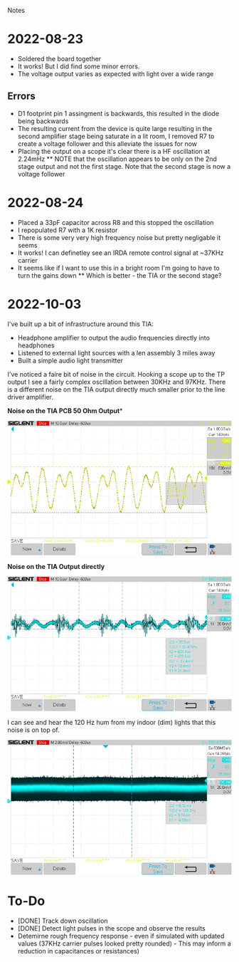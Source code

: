 Notes

# 2022-08-23

* Soldered the board together
* It works! But I did find some minor errors.
* The voltage output varies as expected with light over a wide range

## Errors
* D1 footprint pin 1 assingment is backwards, this resulted in the diode being backwards
* The resulting current from the device is quite large resulting in the second amplifier stage being saturate in a lit room, I removed R7 to create a voltage follower and this alleviate the issues for now
* Placing the output on a scope it's clear there is a HF oscillation at 2.24mHz
** NOTE that the oscillation appears to be only on the 2nd stage output and not the first stage. Note that the second stage is now a voltage follower

# 2022-08-24

* Placed a 33pF capacitor across R8 and this stopped the oscillation
* I repopulated R7 with a 1K resistor
* There is some very very high frequency noise but pretty negligable it seems
* It works! I can definetley see an IRDA remote control signal at ~37KHz carrier
* It seems like if I want to use this in a bright room I'm going to have to turn the gains down
** Which is better - the TIA or the second stage?

# 2022-10-03

I've built up a bit of infrastructure around this TIA:
* Headphone amplifier to output the audio frequencies directly into headphones
* Listened to external light sources with a len assembly 3 miles away
* Built a simple audio light transmitter

I've noticed a faire bit of noise in the circuit. Hooking a scope up to the TP output I see a fairly complex oscillation between 30KHz and 97KHz. There is a different noise on the TIA output directly much smaller prior to the line driver amplifier.

**Noise on the TIA PCB 50 Ohm Output***

![](Photos/2022-10-03_TPOUTPUT_OSC_1.png)

**Noise on the TIA Output directly**

![](Photos/2022-10-03_TIA_OUTPUT_OSC_2.png)

I can see and hear the 120 Hz hum from my indoor (dim) lights that this noise is on top of.

![](Photos/2022-10-03_TIA_OUTPUT_OSC_1.png)




# To-Do
* [DONE] Track down oscillation
* [DONE] Detect light pulses in the scope and observe the results
* Detemirne rough frequency response - even if simulated with updated values (37KHz carrier pulses looked pretty rounded) - This may inform a reduction in capacitances or resistances)
